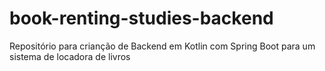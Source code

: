 # book-renting-studies-backend
Repositório para crianção de Backend em Kotlin com Spring Boot para um sistema de locadora de livros
